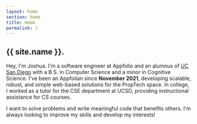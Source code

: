 ```yaml
---
layout: home
section: home
title: Home
permalink: /
---
```

## {{ site.name }}.
Hey, I'm Joshua. I'm a software engineer at Appfolio and an alumnus of [UC San Diego](https://ucsd.edu) with a B.S. in Computer Science and a minor in Cognitive Science.  I've been an Appfolian since **November 2021**, developing scalable, robust, and simple web-based solutions for the PropTech space. In college, I worked as a tutor for the CSE department at UCSD, providing instructional assistance for CS courses.

I want to solve problems and write meaningful code that benefits others. I'm always looking to improve my skills and develop my interests!
